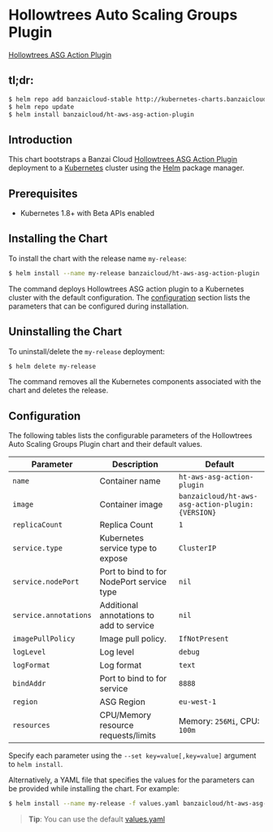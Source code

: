 # Hollowtrees Auto Scaling Groups Plugin 

[Hollowtrees ASG Action Plugin](https://github.com/banzaicloud/ht-aws-asg-action-plugin) 

## tl;dr:

```bash
$ helm repo add banzaicloud-stable http://kubernetes-charts.banzaicloud.com/branch/master
$ helm repo update
$ helm install banzaicloud/ht-aws-asg-action-plugin
```

## Introduction

This chart bootstraps a Banzai Cloud  [Hollowtrees ASG Action Plugin](https://github.com/banzaicloud/banzai-charts/tree/master/ht-aws-asg-action-plugin) deployment to a [Kubernetes](http://kubernetes.io) cluster using the [Helm](https://helm.sh) package manager.

## Prerequisites

- Kubernetes 1.8+ with Beta APIs enabled

## Installing the Chart

To install the chart with the release name `my-release`:

```bash
$ helm install --name my-release banzaicloud/ht-aws-asg-action-plugin
```

The command deploys Hollowtrees ASG action plugin to a Kubernetes cluster with the default configuration. The [configuration](#configuration) section lists the parameters that can be configured during installation.

## Uninstalling the Chart

To uninstall/delete the `my-release` deployment:

```bash
$ helm delete my-release
```

The command removes all the Kubernetes components associated with the chart and deletes the release.

## Configuration

The following tables lists the configurable parameters of the Hollowtrees Auto Scaling Groups Plugin  chart and their default values.

|                     Parameter             |                Description                  |                      Default                    |
| ----------------------------------------- | ------------------------------------------- | ----------------------------------------------- |
| `name`                  | Container name                              | `ht-aws-asg-action-plugin`                      |
| `image`                 | Container image                             | `banzaicloud/ht-aws-asg-action-plugin:{VERSION}`|
| `replicaCount`          | Replica Count                               | `1`                                             |
| `service.type`          | Kubernetes service type to expose           | `ClusterIP`                                     |
| `service.nodePort`      | Port to bind to for NodePort service type   | `nil`                                           |
| `service.annotations`   | Additional annotations to add to service    | `nil`                                           |
| `imagePullPolicy`       | Image pull policy.                          | `IfNotPresent`                                  |
| `logLevel`              | Log level                                   | `debug`                                         |
| `logFormat`             | Log format                                  | `text`                                          |
| `bindAddr`              | Port to bind to for service                 | `8888`                                          |
| `region`                | ASG Region                                  | `eu-west-1`                                     |
| `resources`             | CPU/Memory resource requests/limits         | Memory: `256Mi`, CPU: `100m`                    |
          
Specify each parameter using the `--set key=value[,key=value]` argument to `helm install`. 

Alternatively, a YAML file that specifies the values for the parameters can be provided while installing the chart. For example:

```bash
$ helm install --name my-release -f values.yaml banzaicloud/ht-aws-asg-action-plugin
```

> **Tip**: You can use the default [values.yaml](values.yaml)


```
